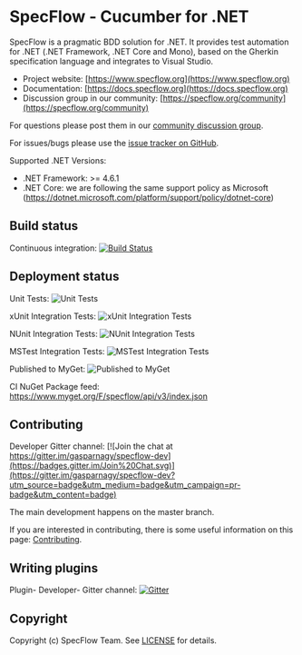 # SpecFlow - Cucumber for .NET

SpecFlow is a pragmatic BDD solution for .NET. It provides test automation for .NET (.NET Framework, .NET Core and Mono), based on the Gherkin specification language and integrates to Visual Studio.

- Project website: [https://www.specflow.org](https://www.specflow.org)
- Documentation: [https://docs.specflow.org](https://docs.specflow.org)
- Discussion group in our community: [https://specflow.org/community](https://specflow.org/community) 

For questions please post them in our [community discussion group](https://support.specflow.org/hc/en-us/community/topics).

For issues/bugs please use the [issue tracker on GitHub](https://github.com/SpecFlowOSS/SpecFlow/issues).

Supported .NET Versions:

- .NET Framework: >= 4.6.1
- .NET Core: we are following the same support policy as Microsoft (<https://dotnet.microsoft.com/platform/support/policy/dotnet-core>)

## Build status
Continuous integration: [![Build Status](https://dev.azure.com/specflow/SpecFlow/_apis/build/status/SpecFlow.CI?branchName=master)](https://dev.azure.com/specflow/SpecFlow/_build/latest?definitionId=2&branchName=master)

## Deployment status

Unit Tests: ![Unit Tests](https://specflow.vsrm.visualstudio.com/_apis/public/Release/badge/4d755a95-f4b3-45f5-abb5-aeccc2b85d15/1/1)

xUnit Integration Tests: ![xUnit Integration Tests](https://specflow.vsrm.visualstudio.com/_apis/public/Release/badge/4d755a95-f4b3-45f5-abb5-aeccc2b85d15/1/2)

NUnit Integration Tests: ![NUnit Integration Tests](https://specflow.vsrm.visualstudio.com/_apis/public/Release/badge/4d755a95-f4b3-45f5-abb5-aeccc2b85d15/1/3)

MSTest Integration Tests: ![MSTest Integration Tests](https://specflow.vsrm.visualstudio.com/_apis/public/Release/badge/4d755a95-f4b3-45f5-abb5-aeccc2b85d15/1/4)

Published to MyGet: ![Published to MyGet](https://specflow.vsrm.visualstudio.com/_apis/public/Release/badge/4d755a95-f4b3-45f5-abb5-aeccc2b85d15/1/5)

CI NuGet Package feed: https://www.myget.org/F/specflow/api/v3/index.json

## Contributing

Developer Gitter channel:
[![Join the chat at https://gitter.im/gasparnagy/specflow-dev](https://badges.gitter.im/Join%20Chat.svg)](https://gitter.im/gasparnagy/specflow-dev?utm_source=badge&utm_medium=badge&utm_campaign=pr-badge&utm_content=badge)

The main development happens on the master branch.

If you are interested in contributing, there is some useful information on this page: [Contributing](https://github.com/SpecFlowOSS/SpecFlow/blob/master/CONTRIBUTING.md).

## Writing plugins 

Plugin- Developer- Gitter channel: [![Gitter](https://badges.gitter.im/techtalk/specflow-plugin-dev.svg)](https://gitter.im/techtalk/specflow-plugin-dev?utm_source=badge&utm_medium=badge&utm_campaign=pr-badge)

## Copyright

Copyright (c) SpecFlow Team. See [LICENSE](https://go.specflow.org/license) for details.
